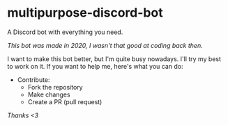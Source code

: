 # multipurpose-discord-bot
A Discord bot with everything you need.

*This bot was made in 2020, I wasn't that good at coding back then.*

I want to make this bot better, but I'm quite busy nowadays. I'll try my best to work on it. If you want to help me, here's what you can do:
- Contribute:
  - Fork the repository
  - Make changes
  - Create a PR (pull request)

*Thanks <3*
